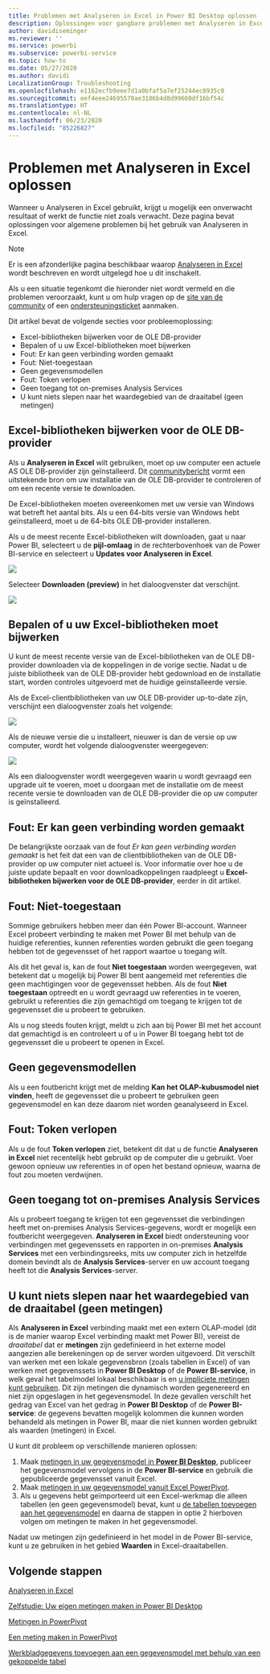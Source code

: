 ```yaml
---
title: Problemen met Analyseren in Excel in Power BI Desktop oplossen
description: Oplossingen voor gangbare problemen met Analyseren in Excel
author: davidiseminger
ms.reviewer: ''
ms.service: powerbi
ms.subservice: powerbi-service
ms.topic: how-to
ms.date: 05/27/2020
ms.author: davidi
LocalizationGroup: Troubleshooting
ms.openlocfilehash: e1162ecfb9eee7d1a0bfaf5a7ef25244ec8935c0
ms.sourcegitcommit: eef4eee24695570ae3186b4d8d99660df16bf54c
ms.translationtype: HT
ms.contentlocale: nl-NL
ms.lasthandoff: 06/23/2020
ms.locfileid: "85226827"
---
```

# <a name="troubleshooting-analyze-in-excel"></a>Problemen met Analyseren in Excel oplossen

Wanneer u Analyseren in Excel gebruikt, krijgt u mogelijk een onverwacht resultaat of werkt de functie niet zoals verwacht. Deze pagina bevat oplossingen voor algemene problemen bij het gebruik van Analyseren in Excel.

> [!NOTE]
> Er is een afzonderlijke pagina beschikbaar waarop [Analyseren in Excel](service-analyze-in-excel.md) wordt beschreven en wordt uitgelegd hoe u dit inschakelt.
> 
> Als u een situatie tegenkomt die hieronder niet wordt vermeld en die problemen veroorzaakt, kunt u om hulp vragen op de [site van de community](https://community.powerbi.com/) of een [ondersteuningsticket](https://powerbi.microsoft.com/support/) aanmaken.
> 
> 

Dit artikel bevat de volgende secties voor probleemoplossing:

* Excel-bibliotheken bijwerken voor de OLE DB-provider
* Bepalen of u uw Excel-bibliotheken moet bijwerken
* Fout: Er kan geen verbinding worden gemaakt
* Fout: Niet-toegestaan
* Geen gegevensmodellen
* Fout: Token verlopen
* Geen toegang tot on-premises Analysis Services
* U kunt niets slepen naar het waardegebied van de draaitabel (geen metingen)

## <a name="update-excel-libraries-for-the-ole-db-provider"></a>Excel-bibliotheken bijwerken voor de OLE DB-provider
Als u **Analyseren in Excel** wilt gebruiken, moet op uw computer een actuele AS OLE DB-provider zijn geïnstalleerd. Dit [communitybericht](https://community.powerbi.com/t5/Service/Analyze-in-Excel-Initialization-of-the-data-source-failed/m-p/30837#M8081) vormt een uitstekende bron om uw installatie van de OLE DB-provider te controleren of om een recente versie te downloaden.

De Excel-bibliotheken moeten overeenkomen met uw versie van Windows wat betreft het aantal bits. Als u een 64-bits versie van Windows hebt geïnstalleerd, moet u de 64-bits OLE DB-provider installeren.

Als u de meest recente Excel-bibliotheken wilt downloaden, gaat u naar Power BI, selecteert u de **pijl-omlaag** in de rechterbovenhoek van de Power BI-service en selecteert u **Updates voor Analyseren in Excel**.

![](media/desktop-troubleshooting-analyze-in-excel/tshoot-analyze-excel_1.png)

Selecteer **Downloaden (preview)** in het dialoogvenster dat verschijnt.

![](media/desktop-troubleshooting-analyze-in-excel/tshoot-analyze-excel_2.png)

## <a name="determining-whether-you-need-to-update-your-excel-libraries"></a>Bepalen of u uw Excel-bibliotheken moet bijwerken
U kunt de meest recente versie van de Excel-bibliotheken van de OLE DB-provider downloaden via de koppelingen in de vorige sectie. Nadat u de juiste bibliotheek van de OLE DB-provider hebt gedownload en de installatie start, worden controles uitgevoerd met de huidige geïnstalleerde versie.

Als de Excel-clientbibliotheken van uw OLE DB-provider up-to-date zijn, verschijnt een dialoogvenster zoals het volgende:

![](media/desktop-troubleshooting-analyze-in-excel/troubleshoot-analyze-excel_3.png)

Als de nieuwe versie die u installeert, nieuwer is dan de versie op uw computer, wordt het volgende dialoogvenster weergegeven:

![](media/desktop-troubleshooting-analyze-in-excel/troubleshoot-analyze-excel_2.png)

Als een dialoogvenster wordt weergegeven waarin u wordt gevraagd een upgrade uit te voeren, moet u doorgaan met de installatie om de meest recente versie te downloaden van de OLE DB-provider die op uw computer is geïnstalleerd.

## <a name="connection-cannot-be-made-error"></a>Fout: Er kan geen verbinding worden gemaakt
De belangrijkste oorzaak van de fout *Er kan geen verbinding worden gemaakt* is het feit dat een van de clientbibliotheken van de OLE DB-provider op uw computer niet actueel is. Voor informatie over hoe u de juiste update bepaalt en voor downloadkoppelingen raadpleegt u **Excel-bibliotheken bijwerken voor de OLE DB-provider**, eerder in dit artikel.

## <a name="forbidden-error"></a>Fout: Niet-toegestaan
Sommige gebruikers hebben meer dan één Power BI-account. Wanneer Excel probeert verbinding te maken met Power BI met behulp van de huidige referenties, kunnen referenties worden gebruikt die geen toegang hebben tot de gegevensset of het rapport waartoe u toegang wilt.

Als dit het geval is, kan de fout **Niet toegestaan** worden weergegeven, wat betekent dat u mogelijk bij Power BI bent aangemeld met referenties die geen machtigingen voor de gegevensset hebben. Als de fout **Niet toegestaan** optreedt en u wordt gevraagd uw referenties in te voeren, gebruikt u referenties die zijn gemachtigd om toegang te krijgen tot de gegevensset die u probeert te gebruiken.

Als u nog steeds fouten krijgt, meldt u zich aan bij Power BI met het account dat gemachtigd is en controleert u of u in Power BI toegang hebt tot de gegevensset die u probeert te openen in Excel.

## <a name="no-data-models"></a>Geen gegevensmodellen
Als u een foutbericht krijgt met de melding **Kan het OLAP-kubusmodel niet vinden**, heeft de gegevensset die u probeert te gebruiken geen gegevensmodel en kan deze daarom niet worden geanalyseerd in Excel.

## <a name="token-expired-error"></a>Fout: Token verlopen
Als u de fout **Token verlopen** ziet, betekent dit dat u de functie **Analyseren in Excel** niet recentelijk hebt gebruikt op de computer die u gebruikt. Voer gewoon opnieuw uw referenties in of open het bestand opnieuw, waarna de fout zou moeten verdwijnen.

## <a name="unable-to-access-on-premises-analysis-services"></a>Geen toegang tot on-premises Analysis Services
Als u probeert toegang te krijgen tot een gegevensset die verbindingen heeft met on-premises Analysis Services-gegevens, wordt er mogelijk een foutbericht weergegeven. **Analyseren in Excel** biedt ondersteuning voor verbindingen met gegevenssets en rapporten in on-premises **Analysis Services** met een verbindingsreeks, mits uw computer zich in hetzelfde domein bevindt als de **Analysis Services**-server en uw account toegang heeft tot die **Analysis Services**-server.

## <a name="cant-drag-anything-to-the-pivottable-values-area-no-measures"></a>U kunt niets slepen naar het waardegebied van de draaitabel (geen metingen)
Als **Analyseren in Excel** verbinding maakt met een extern OLAP-model (dit is de manier waarop Excel verbinding maakt met Power BI), vereist de *draaitabel* dat er **metingen** zijn gedefinieerd in het externe model aangezien alle berekeningen op de server worden uitgevoerd. Dit verschilt van werken met een lokale gegevensbron (zoals tabellen in Excel) of van werken met gegevenssets in **Power BI Desktop** of de **Power BI-service**, in welk geval het tabelmodel lokaal beschikbaar is en [u impliciete metingen kunt gebruiken](https://support.microsoft.com/en-us/office/measures-in-power-pivot-86484821-a324-4da3-803b-82fd2e5033f4). Dit zijn metingen die dynamisch worden gegenereerd en niet zijn opgeslagen in het gegevensmodel. In deze gevallen verschilt het gedrag van Excel van het gedrag in **Power BI Desktop** of de **Power BI-service**: de gegevens bevatten mogelijk kolommen die kunnen worden behandeld als metingen in Power BI, maar die niet kunnen worden gebruikt als waarden (metingen) in Excel.

U kunt dit probleem op verschillende manieren oplossen:

1. Maak [metingen in uw gegevensmodel in **Power BI Desktop**](../transform-model/desktop-tutorial-create-measures.md), publiceer het gegevensmodel vervolgens in de **Power BI-service** en gebruik die gepubliceerde gegevensset vanuit Excel.
2. Maak [metingen in uw gegevensmodel vanuit Excel PowerPivot](https://support.office.com/article/Create-a-Measure-in-Power-Pivot-d3cc1495-b4e5-48e7-ba98-163022a71198).
3. Als u gegevens hebt geïmporteerd uit een Excel-werkmap die alleen tabellen (en geen gegevensmodel) bevat, kunt u [de tabellen toevoegen aan het gegevensmodel](https://support.office.com/article/Add-worksheet-data-to-a-Data-Model-using-a-linked-table-d3665fc3-99b0-479d-ba09-a37640f5be42) en daarna de stappen in optie 2 hierboven volgen om metingen te maken in het gegevensmodel.

Nadat uw metingen zijn gedefinieerd in het model in de Power BI-service, kunt u ze gebruiken in het gebied **Waarden** in Excel-draaitabellen.

## <a name="next-steps"></a>Volgende stappen
[Analyseren in Excel](service-analyze-in-excel.md)

[Zelfstudie: Uw eigen metingen maken in Power BI Desktop](../transform-model/desktop-tutorial-create-measures.md)

[Metingen in PowerPivot](https://support.microsoft.com/en-us/office/measures-in-power-pivot-86484821-a324-4da3-803b-82fd2e5033f4)

[Een meting maken in PowerPivot](https://support.office.com/article/Create-a-Measure-in-Power-Pivot-d3cc1495-b4e5-48e7-ba98-163022a71198)

[Werkbladgegevens toevoegen aan een gegevensmodel met behulp van een gekoppelde tabel](https://support.office.com/article/Add-worksheet-data-to-a-Data-Model-using-a-linked-table-d3665fc3-99b0-479d-ba09-a37640f5be42)
